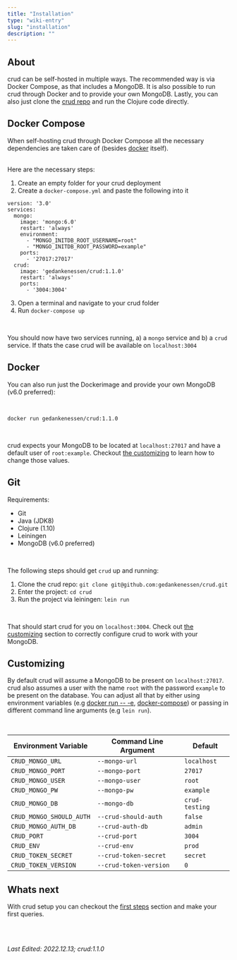 ```yaml
---
title: "Installation"
type: "wiki-entry"
slug: "installation"
description: ""
---
```


<h2 id="about">About</h2>

crud can be self-hosted in multiple ways. The recommended way is via Docker Compose, as that includes a MongoDB. It is also possible to run crud through Docker and to provide your own MongoDB. Lastly, you can also just clone the [crud repo](https://github.com/gedankenessen/crud) and run the Clojure code directly.

<h2 id="docker-compose">Docker Compose</h2>

When self-hosting crud through Docker Compose all the necessary dependencies are taken care of (besides [docker](https://www.docker.com/) itself).

<br/>
Here are the necessary steps:


1. Create an empty folder for your crud deployment
2. Create a `docker-compose.yml` and paste the following into it

```docker
version: '3.0'
services:
  mongo:
    image: 'mongo:6.0'
    restart: 'always'
    environment:
      - "MONGO_INITDB_ROOT_USERNAME=root"
      - "MONGO_INITDB_ROOT_PASSWORD=example"
    ports:
      - '27017:27017'
  crud:
    image: 'gedankenessen/crud:1.1.0'
    restart: 'always'
    ports:
      - '3004:3004'
```
3. Open a terminal and navigate to your crud folder
4. Run `docker-compose up`

<br/>

You should now have two services running, a) a `mongo` service and b) a `crud` service. If thats the case crud will be available on `localhost:3004`

<h2 id="docker">Docker</h2>

You can also run just the Dockerimage and provide your own MongoDB (v6.0 preferred):

<br/>

```shell
docker run gedankenessen/crud:1.1.0
```

<br/>

crud expects your MongoDB to be located at `localhost:27017` and have a default user of `root:example`. Checkout [the customizing](#customizing) to learn how to change those values.

<h2 id="git">Git</h2>

Requirements:
- Git
- Java (JDK8)
- Clojure (1.10)
- Leiningen
- MongoDB (v6.0 preferred)

<br/>

The following steps should get `crud` up and running:

1. Clone the crud repo: `git clone git@github.com:gedankenessen/crud.git`
2. Enter the project: `cd crud`
2. Run the project via leiningen: `lein run`

<br/>

That should start crud for you on `localhost:3004`. Check out [the customizing](#customizing) section to correctly configure crud to work with your MongoDB.


<h2 id="customizing">Customizing</h2>

By default crud will assume a MongoDB to be present on `localhost:27017`. crud also assumes a user with the name `root` with the password `example` to be present on the database.
You can adjust all that by either using environment variables (e.g [docker run -- -e]((https://docs.docker.com/engine/reference/commandline/run/#set-environment-variables--e---env---env-file)), [docker-compose](https://docs.docker.com/compose/environment-variables/)) or passing in different command line arguments (e.g `lein run`).

<br/>

| Environment Variable     | Command Line Argument  | Default        |
|--------------------------|------------------------|----------------|
| `CRUD_MONGO_URL`         | `--mongo-url`          | `localhost`    |
| `CRUD_MONGO_PORT`        | `--mongo-port`         | `27017`        |
| `CRUD_MONGO_USER`        | `--mongo-user`         | `root`         |
| `CRUD_MONGO_PW`          | `--mongo-pw`           | `example`      |
| `CRUD_MONGO_DB`          | `--mongo-db`           | `crud-testing` |
| `CRUD_MONGO_SHOULD_AUTH` | `--crud-should-auth`   | `false`        |
| `CRUD_MONGO_AUTH_DB`     | `--crud-auth-db`       | `admin`        |
| `CRUD_PORT`              | `--crud-port`          | `3004`         |
| `CRUD_ENV`               | `--crud-env`           | `prod`         |
| `CRUD_TOKEN_SECRET`      | `--crud-token-secret`  | `secret`       |
| `CRUD_TOKEN_VERSION`     | `--crud-token-version` | `0`            |

<h2 id="next">Whats next</h2>


With crud setup you can checkout the [first steps](/wiki/first-steps) section and make your first queries.

<br/>
<br/>

_Last Edited: 2022.12.13; crud:1.1.0_
